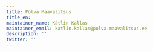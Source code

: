 ```yaml
---
title: Põlva Maavalitsus
title_en:
maintainer_name: Kätlin Kallas
maintainer_email: katlin.kallas@polva.maavalitsus.ee
description: ''
twitter: ''
---
```


